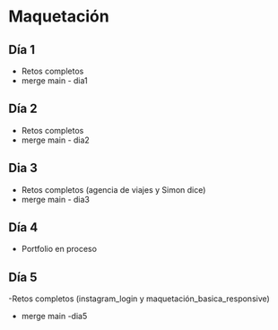 # Maquetación

## Día 1

- Retos completos
- merge main - dia1

## Día 2

- Retos completos
- merge main - dia2

## Dia 3

- Retos completos (agencia de viajes y Simon dice)
- merge main - dia3


## Día 4

- Portfolio en proceso

## Día 5

-Retos completos (instagram_login y maquetación_basica_responsive)
- merge main -dia5